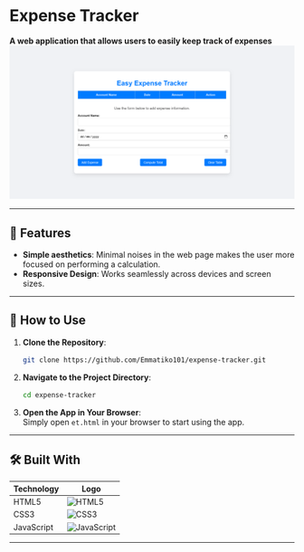 # Expense Tracker

**A web application that allows users to easily keep track of expenses**  
![screenshot](screenshot.png)

---

## 🌟 Features  

- **Simple aesthetics**: Minimal noises in the web page makes the user more focused on performing a calculation.  
- **Responsive Design**: Works seamlessly across devices and screen sizes.  
---

## 🚀 How to Use  

1. **Clone the Repository**:  
   ```bash  
   git clone https://github.com/Emmatiko101/expense-tracker.git  
   ```  

2. **Navigate to the Project Directory**:  
   ```bash  
   cd expense-tracker
   ```  

3. **Open the App in Your Browser**:  
   Simply open `et.html` in your browser to start using the app.   

---

## 🛠️ Built With  

| **Technology**      | **Logo**                                  |  
|----------------------|-------------------------------------------|  
| HTML5               | ![HTML5](https://img.shields.io/badge/HTML5-E34F26?style=for-the-badge&logo=html5&logoColor=white) |  
| CSS3                | ![CSS3](https://img.shields.io/badge/CSS3-1572B6?style=for-the-badge&logo=css3&logoColor=white) |  
| JavaScript          | ![JavaScript](https://img.shields.io/badge/JavaScript-F7DF1E?style=for-the-badge&logo=javascript&logoColor=black) |  
---
